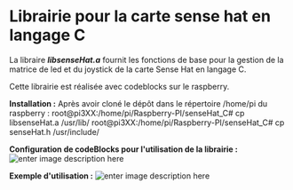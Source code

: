 ﻿# Librairie pour la carte sense hat en langage C

La libraire ***libsenseHat.a*** fournit les fonctions de base pour la gestion de la matrice de led et du joystick de la carte Sense Hat en langage C.

Cette librairie est réalisée avec codeblocks sur le raspberry.

**Installation :**
Après avoir cloné le dépôt dans le répertoire /home/pi du raspberry :
root@pi3XX:/home/pi/Raspberry-PI/senseHat_C# cp libsenseHat.a /usr/lib/
root@pi3XX:/home/pi/Raspberry-PI/senseHat_C# cp senseHat.h /usr/include/

**Configuration de codeBlocks pour l'utilisation de la librairie :**
![enter image description here](https://lh3.googleusercontent.com/qg-F7eMPx5KmPzUWoZi8_If4gBjRw_4gf6EPpbqhVGVKY-eoFfDjEj_yRHEL8_Z1ZyydMZqRhjk)

**Exemple d'utilisation :**
![enter image description here](https://lh3.googleusercontent.com/nE5-TJFHCMB2CYR2CPTzApTTDl0DAC--Np7TDYs00nmrf0JySKXbBdqiV38WpH-HI5BTL7zEhGc "Exemple TestLed")


